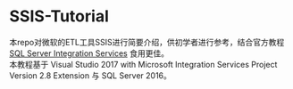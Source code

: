# SSIS-Tutorial
本repo对微软的ETL工具SSIS进行简要介绍，供初学者进行参考，结合官方教程 [SQL Server Integration Services](https://docs.microsoft.com/en-us/sql/integration-services/sql-server-integration-services?view=sql-server-ver15) 食用更佳。  
本教程基于 Visual Studio 2017 with Microsoft Integration Services Project Version 2.8 Extension 与 SQL Server 2016。
